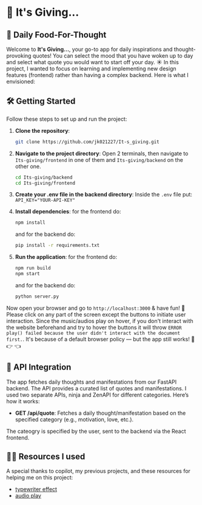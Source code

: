 # 🌼 It's Giving... 

## 🌭 Daily Food-For-Thought 

Welcome to **It's Giving...**, your go-to app for daily inspirations and thought-provoking quotes! You can select the mood that you have woken up to day and select what quote you would want to start off your day. ☀️ In this project, I wanted to focus on learning and implementing new design features (frontend) rather than having a complex backend. Here is what I envisioned: 

## 🛠️ Getting Started

Follow these steps to set up and run the project:

1. **Clone the repository**:
   ```bash
   git clone https://github.com/jk021227/It-s_giving.git
   ```
   
2. **Navigate to the project directory**:
Open 2 terminals, then navigate to `Its-giving/frontend` in one of them and `Its-giving/backend` on the other one.
   ```bash
   cd Its-giving/backend
   cd Its-giving/frontend
   ```

3. **Create your .env file in the backend directory**:
    Inside the `.env` file put:
    `API_KEY="YOUR-API-KEY"`

4. **Install dependencies**:
   for the frontend do:
   ```bash
   npm install
   ```
   and for the backend do:
   ```bash
   pip install -r requirements.txt
   ```

5. **Run the application**:
   for the frontend do:
   ```bash
   npm run build
   npm start
   ```
   and for the backend do:
    ```bash
   python server.py
   ```

Now open your browser and go to `http://localhost:3000` & have fun! 🎉 Please click on any part of the screen except the buttons to initiate user interaction. Since the music/audios play on hover, if you don't interact with the website beforehand and try to hover the buttons it will throw `ERROR play() failed because the user didn't interact with the document first.`. It's because of a default browser policy — but the app still works! 🥺 👉 👈 

## 📡 API Integration

The app fetches daily thoughts and manifestations from our FastAPI backend. The API provides a curated list of quotes and manifestations. I used two separate APIs, ninja and ZenAPI for different categories. Here’s how it works:

- **GET /api/quote**: Fetches a daily thought/manifestation based on the specified category (e.g., motivation, love, etc.).

The cateogry is specified by the user, sent to the backend via the React frontend.

## 🧑‍💻 Resources I used

A special thanks to copilot, my previous projects, and these resources for helping me on this project:
- [typewriter effect](https://css-tricks.com/snippets/css/typewriter-effect/)
- [audio play](https://www.w3schools.com/jsref/met_audio_play.asp)